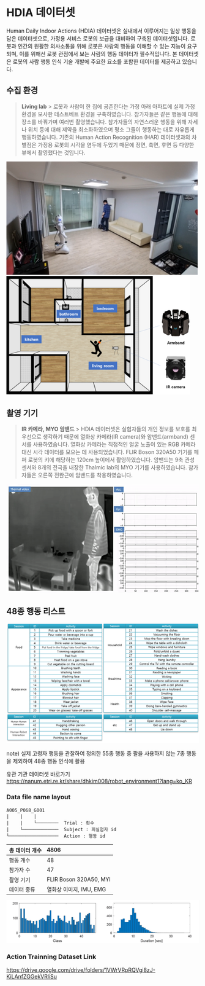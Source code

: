 # HDIA 데이터셋
Human Daily Indoor Actions (HDIA) 데이터셋은 실내에서 이루어지는 일상 행동을 담은 데이터셋으로, 가정용 서비스 로봇의 보급을 대비하여 구축된 데이터셋입니다. 로봇과 인간의 원활한 의사소통을 위해 로봇은 사람의 행동을 이해할 수 있는 지능이 요구되며, 이를 위해선 로봇 관점에서 보는 사람의 행동 데이터가 필수적입니다. 본 데이터셋은 로봇의 사람 행동 인식 기술 개발에 주요한 요소를 포함한 데이터를 제공하고 있습니다.

## 수집 환경
> __Living lab__ >
로봇과 사람이 한 집에 공존한다는 가정 아래 아파트에 실제 가정 환경을 모사한 테스트베트 환경을 구축하였습니다. 참가자들은 같은 행동에 대해 장소를 바꿔가며 여러번 촬영했습니다. 참가자들의 자연스러운 행동을 위해 자세나 위치 등에 대해 제약을 최소화하였으며 평소 그들이 행동하는 대로 자유롭게 행동하였습니다. 기존의 Human Action Recognition (HAR) 데이터셋과의 차별점은 가정용 로봇의 시각을 염두에 두었기 때문에 정면, 측면, 후면 등 다양한 뷰에서 촬영했다는 것입니다.

<img src="image/daejeon.png"  width="500">     <img src="image/room.png"  width="480">

## 촬영 기기
> __IR 카메라, MYO 암밴드__ >
HDIA 데이터셋은 실험자들의 개인 정보를 보호를 최우선으로 생각하기 때문에 열화상 카메라(IR camera)와 암밴드(armband) 센서를 사용하였습니다. 열화상 카메라는 직접적인 얼굴 노출이 있는 RGB 카메라 대신 시각 데이터를 모으는 데 사용되었습니다. FLIR Boson 320A50  기기를 페퍼 로봇의 키에 해당하는 120cm 높이에서 촬영하였습니다. 암밴드는 9축 관성 센서와 8개의 전극을 내장한 Thalmic lab의 MYO 기기를 사용하였습니다. 참가자들은 오른쪽 전완근에 암밴드를 착용하였습니다.

<img src="image/A024_P064_G001_all_fin.gif">


## 48종 행동 리스트
<img src="image/class_num.png">

note) 실제 고령자 행동을 관찰하여 정의한 55종 행동 중 팔을 사용하지 않는 7종 행동을 제외하여 48종 행동 인식에 활용 

유관 기관 데이터셋 바로가기 https://nanum.etri.re.kr/share/dhkim008/robot_environment1?lang=ko_KR

### Data file name layout

    A005_P068_G001
    |    |    |
    |    |    └────────  Trial : 횟수 
    |    └─────────────  Subject : 피실험자 id
    └──────────────────  Action : 행동 id


|총 데이터 개수|4806|
|:---|:---|
|행동 개수|48|
|참가자 수|47|
|촬영 기기|FLIR Boson 320A50, MYI|
|데이터 종류|열화상 이미지, IMU, EMG|

<img src="image/data_stat.png">

### Action Trainning Dataset Link
https://drive.google.com/drive/folders/1VWrVRpRQVgi8zJ-KiLAnfZGGekVRliSu
